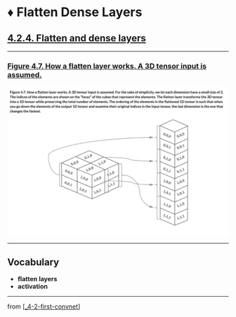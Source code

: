 # ♦️ Flatten Dense Layers

## [**4.2.4.** Flatten and dense layers](https://livebook.manning.com/book/deep-learning-with-javascript/chapter-4/60)

---

### [**Figure 4.7.** How a flatten layer works. A 3D tensor input is assumed.](https://livebook.manning.com/book/deep-learning-with-javascript/chapter-4/ch04fig07)

<img src="../../../assets/figures/Figure_4-7.png">

---

## **Vocabulary**

- **flatten layers**
- **activation**

<link rel="stylesheet" type="text/css" media="all" href="../../../assets/css/custom.css" />

---

from [[_4-2-first-convnet]]

[//begin]: # "Autogenerated link references for markdown compatibility"
[_4-2-first-convnet]: _4-2-first-convnet.md "♦️ First ConvNet"
[//end]: # "Autogenerated link references"

